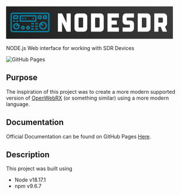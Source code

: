 ![nodeSDR](https://github.com/jared-bloomer/nodeSDR/blob/dev/server/public/images/Logo_Orig.PNG)

NODE.js Web interface for working with SDR Devices

![GitHub Pages](https://github.com/jared-bloomer/nodeSDR/actions/workflows/github-pages.yml/badge.svg)

## Purpose
The inspiration of this project was to create a more modern supported version of [OpenWebRX](https://www.openwebrx.de/) (or something similar) using a more modern language. 

## Documentation
Official Documentation can be found on GitHub Pages [Here](https://jared-bloomer.github.io/nodeSDR/).

## Description
This project was built using 

* Node v18.17.1
* npm v9.6.7


